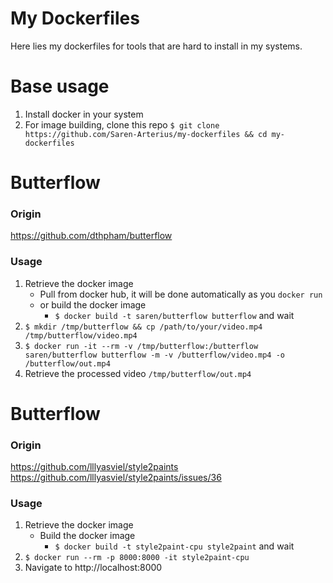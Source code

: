# My Dockerfiles
Here lies my dockerfiles for tools that are hard to install in my systems.
# Base usage
1. Install docker in your system
2. For image building, clone this repo `$ git clone https://github.com/Saren-Arterius/my-dockerfiles && cd my-dockerfiles`
# Butterflow
### Origin
https://github.com/dthpham/butterflow
### Usage
1. Retrieve the docker image
    - Pull from docker hub, it will be done automatically as you `docker run`
    - or build the docker image
        - `$ docker build -t saren/butterflow butterflow` and wait
2. `$ mkdir /tmp/butterflow && cp /path/to/your/video.mp4 /tmp/butterflow/video.mp4`
3. `$ docker run -it --rm -v /tmp/butterflow:/butterflow saren/butterflow butterflow -m -v /butterflow/video.mp4 -o /butterflow/out.mp4`
4. Retrieve the processed video `/tmp/butterflow/out.mp4`
# Butterflow
### Origin
https://github.com/lllyasviel/style2paints
https://github.com/lllyasviel/style2paints/issues/36
### Usage
1. Retrieve the docker image
    - Build the docker image
        - `$ docker build -t style2paint-cpu style2paint` and wait
2. `$ docker run --rm -p 8000:8000 -it style2paint-cpu`
3. Navigate to http://localhost:8000
